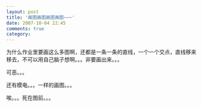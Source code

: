 ```yaml
---
layout: post
title: '画图画图画图画图~~~'
date: 2007-10-04 22:45
comments: true
category: 
---
```

    

为什么作业里要画这么多图啊，还都是一条一条的直线，一个一个交点，直线移来移去，不可以用自己脑子想啊。。。非要画出来。。。

可恶。。。

还有模电。。。一样的画图。。。

唉。。。死在图前。。。

  

